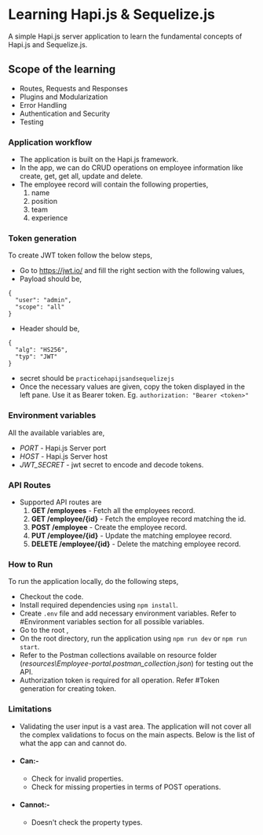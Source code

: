 # Learning Hapi.js & Sequelize.js

A simple Hapi.js server application to learn the fundamental concepts of Hapi.js and Sequelize.js.

## Scope of the learning

- Routes, Requests and Responses
- Plugins and Modularization
- Error Handling
- Authentication and Security
- Testing

### Application workflow

- The application is built on the Hapi.js framework.
- In the app, we can do CRUD operations on employee information like create, get, get all, update and delete.
- The employee record will contain the following properties,
    1. name
    1. position
    1. team
    1. experience

### Token generation

To create JWT token follow the below steps,
- Go to https://jwt.io/ and fill the right section with the following values,
- Payload should be,
```
{
  "user": "admin",
  "scope": "all"
}
```
- Header should be,
```
{
  "alg": "HS256",
  "typ": "JWT"
}
```
- secret should be `practicehapijsandsequelizejs`
- Once the necessary values are given, copy the token displayed in the left pane. Use it as Bearer token. Eg. `authorization: "Bearer <token>"`

### Environment variables

All the available variables are,
- *PORT* - Hapi.js Server port
- *HOST* - Hapi.js Server host
- *JWT_SECRET* - jwt secret to encode and decode tokens.

### API Routes

- Supported API routes are
    1. **GET /employees** - Fetch all the employees record.
    1. **GET /employee/{id}** - Fetch the employee record matching the id.
    1. **POST /employee** - Create the employee record.
    1. **PUT /employee/{id}** - Update the matching employee record.
    1. **DELETE /employee/{id}** - Delete the matching employee record.

### How to Run
To run the application locally, do the following steps,
- Checkout the code.
- Install required dependencies using `npm install`.
- Create `.env` file and add necessary environment variables. Refer to #Environment variables section for all possible variables.
- Go to the root ,
- On the root directory, run the application using `npm run dev` or `npm run start`.
- Refer to the Postman collections available on resource folder (*resources\Employee-portal.postman_collection.json*) for testing out the API.
- Authorization token is required for all operation. Refer #Token generation for creating token.

### Limitations

- Validating the user input is a vast area. The application will not cover all the complex validations to focus on the main aspects. Below is the list of what the app can and cannot do.
- #### Can:-
    - Check for invalid properties.
    - Check for missing properties in terms of POST operations.
- #### Cannot:-
    - Doesn't check the property types.
